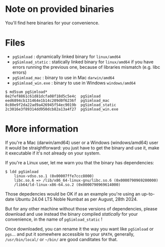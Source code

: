# Note on provided binaries 

You'll find here binaries for your convenience.

# Files

  - `pgSimload` : dynamically linked binary for `linux/amd64`
  - `pgSimload_static` : statically linked binary for `linux/amd64` if you
    have errors running the previous one, because of libraries mismatch (e.g.
    libc errors)
  - `pgSimload_mac` : binary to use in Mac `darwin/amd64`
  - `pgSimload_win.exe` : binary to use in Windows  `windows/amd64`

```
$ md5sum pgSimload*
8e2fef8861c61d81dcfa08f18d5c5e4c  pgSimload
eed6894cb131464e1b14c209d0f6236f  pgSimload_mac
8c80e9f2da22ad9a426945f54ec9019b  pgSimload_static
2c3016e3f89314dd950dcb82a13a4f27  pgSimload_win.exe
```

# More information

If you're a Mac (darwin/amd64) user or a Windows (windows/amd64) user it would
be straightforward: you just have to get the binary and use it, make it
executable if it's not already on your system.

If you're a Linux user, let me warn you that the binary has dependencies:
 
```
$ ldd pgSimload
	linux-vdso.so.1 (0x00007ffe7ccc8000)
	libc.so.6 => /lib/x86_64-linux-gnu/libc.so.6 (0x0000790969200000)
	/lib64/ld-linux-x86-64.so.2 (0x0000790969614000)
```

Those depedencies would be OK if as an example you're using an up-to-date
Ubuntu 24.04 LTS Noble Numbat as per August, 28th 2024.

But for any other machine without those versions of dependencies, please
download and use instead the binary compiled *statically* for your convenience,
in the name of `pgSimload_static` !

Once downloaded, you can rename it the way you want like `pgSimload` or
`pgs`... and put it somewhere accessible to your `$PATH`, generally,
`/usr/bin/local/` or `~/bin/` are good canditates for that.
